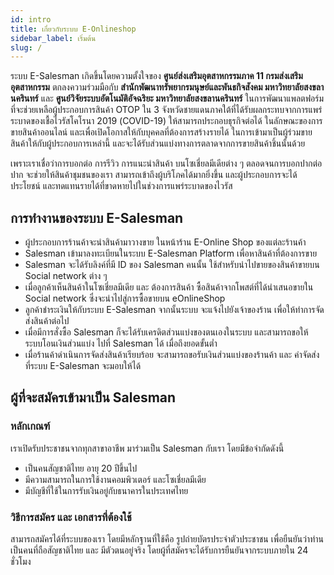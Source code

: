 ```yaml
---
id: intro
title: เกี่ยวกับระบบ E-Onlineshop
sidebar_label: เริ่มต้น
slug: /
---
```


ระบบ E-Salesman เกิดขึ้นโดยความตั้งใจของ **ศูนย์ส่งเสริมอุตสาหกรรมภาค 11 กรมส่งเสริมอุตสาหกรรม** ตกลงความร่วมมือกับ **สำนักพัฒนาทรัพยากรมนุษย์และพันธกิจสังคม มหาวิทยาลัยสงขลานครินทร์** และ **ศูนย์วิจัยระบบอัตโนมัติอัจฉริยะ มหาวิทยาลัยสงขลานครินทร์** ในการพัฒนาแพลตฟอร์ม ที่จะช่วยเหลือผู้ประกอบการสินค้า OTOP ใน 3 จังหวัดชายแดนภาคใต้ที่ได้รับผลกระทบจากการแพร่ระบาดของเชื้อไวรัสโคโรนา 2019 (COVID-19) ให้สามารถประกอบธุรกิจต่อได้ ในลักษณะของการขายสินค้าออนไลน์ และเพื่อเปิดโอกาสให้กับบุคคลที่ต้องการสร้างรายได้ ในการเข้ามาเป็นผู้ร่วมขายสินค้าให้กับผู้ประกอบการเหล่านี้ และจะได้รับส่วนแบ่งทางการตลาดจากการขายสินค้าชิ้นนั้นด้วย

เพราะเราเชื่อว่าการบอกต่อ การรีวิว การแนะนำสินค้า บนโซเชี่ยลมีเดียต่าง ๆ ตลอดจนการบอกปากต่อปาก จะช่วยให้สินค้าชุมชนของเรา สามารถเข้าถึงผู้บริโภคได้มากยิ่งขึ้น และผู้ประกอบการจะได้ประโยชน์ และทดแทนรายได้ที่ขาดหายไปในช่วงการแพร่ระบาดของไวรัส

## การทำงานของระบบ E-Salesman

- ผู้ประกอบการร้านค้าจะนำสินค้ามาวางขาย ในหน้าร้าน E-Online Shop ของแต่ละร้านค้า
- Salesman เข้ามาลงทะเบียนในระบบ E-Salesman Platform เพื่อหาสินค้าที่ต้องการขาย
- Salesman จะได้รับลิงค์ที่มี ID ของ Salesman คนนั้น ใช้สำหรับนำไปขายของสินค้าขายบน Social network ต่าง ๆ
- เมื่อลูกค้าเห็นสินค้าในโซเชี่ยลมีเดีย และ ต้องการสินค้า ซื้อสินค้าจากโพสต์ที่ได้นำเสนอขายใน Social network ซึ่งจะนำไปสู่การซื้อขายบน eOnlineShop
- ลูกค้าชำระเงินให้กับระบบ E-Salesman จากนั้นระบบ จะแจ้งไปยังเจ้าของร้าน เพื่อให้ทำการจัดส่งสินค้าต่อไป
- เมื่อมีการสั่งซื้อ Salesman ก็จะได้รับเครดิตส่วนแบ่งของตนเองในระบบ และสามารถขอให้ระบบโอนเงินส่วนแบ่ง ไปที่ Salesman ได้ เมื่อถึงยอดขั้นต่ำ
- เมื่อร้านค้าดำเนินการจัดส่งสินค้าเรียบร้อย จะสามารถขอรับเงินส่วนแบ่งของร้านค้า และ ค่าจัดส่ง ที่ระบบ E-Salesman จะมอบให้ได้

## ผู้ที่จะสมัครเข้ามาเป็น Salesman

### หลักเกณฑ์

เราเปิดรับประชาชนจากทุกสาขาอาชีพ มาร่วมเป็น Salesman กับเรา โดยมีข้อจำกัดดังนี้

- เป็นคนสัญชาติไทย อายุ 20 ปีขึ้นไป
- มีความสามารถในการใช้งานคอมพิวเตอร์ และโซเชี่ยลมีเดีย
- มีบัญชีที่ใช้ในการรับเงินอยู่กับธนาคารในประเทศไทย

### วิธีการสมัคร และ เอกสารที่ต้องใช้

สามารถสมัครได้ที่ระบบของเรา โดยมีหลักฐานที่ใช้คือ รูปถ่ายบัตรประจำตัวประชาชน เพื่อยืนยันว่าท่านเป็นคนที่ถือสัญชาติไทย และ มีตัวตนอยู่จริง โดยผู้ที่สมัครจะได้รับการยืนยันจากระบบภายใน 24 ชั่วโมง
